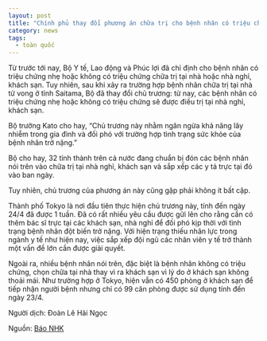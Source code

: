 ```yaml
---
layout: post
title: "Chính phủ thay đổi phương án chữa trị cho bệnh nhân có triệu chứng nhẹ: Không chữa trị tại nhà mà chuyển sang khách sạn"
category: news
tags: 
  - toàn quốc
---
```


Từ trước tới nay, Bộ Y tế, Lao động và Phúc lợi đã chỉ định cho bệnh nhân có triệu chứng nhẹ hoặc không có triệu chứng chữa trị tại nhà hoặc nhà nghỉ, khách sạn. Tuy nhiên, sau khi xảy ra trường hợp bệnh nhân chữa trị tại nhà tử vong ở tỉnh Saitama, Bộ đã thay đổi chủ trương: từ nay, các bệnh nhân có triệu chứng nhẹ hoặc không có triệu chứng sẽ được điều trị tại nhà nghỉ, khách sạn.

Bộ trưởng Kato cho hay, “Chủ trương này nhằm ngăn ngừa khả năng lây nhiễm trong gia đình và đối phó với trường hợp tình trạng sức khỏe của bệnh nhân trở nặng.”

Bộ cho hay, 32 tỉnh thành trên cả nước đang chuẩn bị đón các bệnh nhân nói trên vào chữa trị tại nhà nghỉ, khách sạn và sắp xếp các y tá trực tại đó vào ban ngày. 

Tuy nhiên, chủ trương của phương án này cũng gặp phải không ít bất cập.

Thành phố Tokyo là nơi đầu tiên thực hiện chủ trương này, tính đến ngày 24/4 đã được 1 tuần. Đã có rất nhiều yêu cầu được gửi lên cho rằng cần có thêm bác sĩ trực tại các khách sạn, nhà nghỉ để đối phó kịp thời với tình trạng bệnh nhân đột biến trở nặng. Với hiện trạng thiếu nhân lực trong ngành y tế như hiện nay, việc sắp xếp đội ngũ các nhân viên y tế trở thành một vấn đề lớn cần được giải quyết.

Ngoài ra, nhiều bệnh nhân nói trên, đặc biệt là bệnh nhân không có triệu chứng, chọn chữa tại nhà thay vì ra khách sạn vì lý do ở khách sạn không thoải mái. Như trường hợp ở Tokyo, hiện vẫn có 450 phòng ở khách sạn để tiếp nhận người bệnh nhưng chỉ có 99 căn phòng được sử dụng tính đến ngày 23/4.

Người dịch: Đoàn Lê Hải Ngọc

Nguồn: [Báo NHK](https://www3.nhk.or.jp/news/html/20200424/k10012402881000.html)

